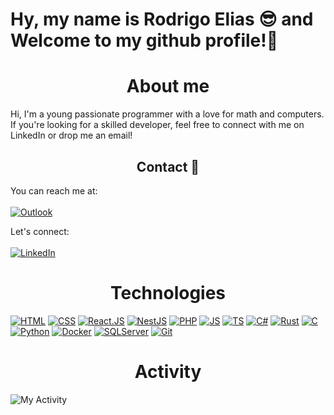<h1>Hy, my name is Rodrigo Elias 😎 and Welcome to my github profile!🎉 </h1>

<h1 align="center">About me</h1>
<p>
Hi, I'm a young passionate programmer with a love for math and computers. If you're looking for a skilled developer, feel free to connect with me on LinkedIn or drop me an email!
</p>

<h2 align="center">Contact 📢</h2>

You can reach me at: <br><br>
[![Outlook](https://img.shields.io/badge/Outlook-0078D4?style=for-the-badge&logo=mail.ru&logoColor=white)](mailto:rodrigo.e2003@hotmail.com) 

Let's connect:
<br><br>
[![LinkedIn](https://img.shields.io/badge/LinkedIn-0077B5?style=for-the-badge&logo=linkedin&logoColor=white)](https://www.linkedin.com/in/rodrigo-elias-b37a351a3/)

<h1 align="center">Technologies</h1>

[![HTML](https://img.shields.io/badge/HTML-E96228?style=for-the-badge&logo=html5&logoColor=white)](https://developer.mozilla.org/en-US/docs/Web/HTML)
[![CSS](https://img.shields.io/badge/CSS3-1572B6?style=for-the-badge&logo=css3&logoColor=white)](https://developer.mozilla.org/en-US/docs/Web/CSS)
[![React.JS](https://img.shields.io/badge/ReactJS-61DAFB?style=for-the-badge&logo=react&logoColor=white)](https://react.dev/learn)
[![NestJS](https://img.shields.io/badge/NestJs-E0234E?style=for-the-badge&logo=NestJs&logoColor=white)](https://docs.nestjs.com/)
[![PHP](https://img.shields.io/badge/PHP-777BB4?style=for-the-badge&logo=php&logoColor=white)](https://www.php.net/docs.php)
[![JS](https://img.shields.io/badge/JavaScript-F7DF1E?style=for-the-badge&logo=javascript&logoColor=white)](https://developer.mozilla.org/en-US/docs/Web/JavaScript)
[![TS](https://img.shields.io/badge/TypeScript-3178C6?style=for-the-badge&logo=typescript&logoColor=white)](https://www.typescriptlang.org/docs/)
[![C#](https://img.shields.io/badge/CSharp-99CC00?style=for-the-badge&logo=sharp&logoColor=white)](https://learn.microsoft.com/en-us/dotnet/csharp/)
[![Rust](https://img.shields.io/badge/Rust-FFFFFF?style=for-the-badge&logo=rust&logoColor=black)](https://doc.rust-lang.org/book/)
[![C](https://img.shields.io/badge/C-A8B9CC?style=for-the-badge&logo=c&logoColor=white)](https://devdocs.io/c/)
[![Python](https://img.shields.io/badge/Python-3776AB?style=for-the-badge&logo=python&logoColor=white)](https://docs.python.org/3/)
[![Docker](https://img.shields.io/badge/Docker-2496ED?style=for-the-badge&logo=docker&logoColor=white)](https://docs.docker.com/)
[![SQLServer](https://img.shields.io/badge/SqlServer-F32C1E?style=for-the-badge)](https://learn.microsoft.com/en-us/sql/?view=sql-server-ver15)
[![Git](https://img.shields.io/badge/Git-F05032?style=for-the-badge&logo=git&logoColor=white)](https://git-scm.com/doc)

<h1 align="center">Activity</h1>

![My Activity](https://github-readme-stats.vercel.app/api?username=RodrigoEliasP&show_icons=true&hide_title=true&count_private=true&theme=radical)
